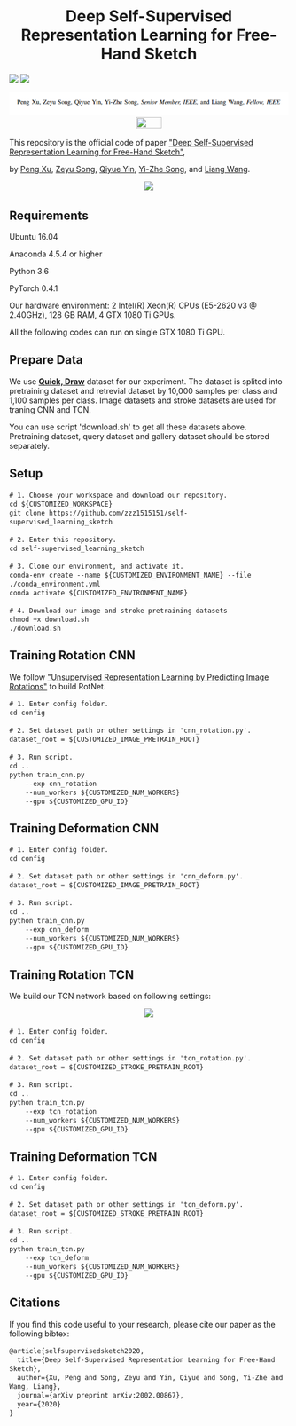 <center> <h1> Deep Self-Supervised Representation Learning for Free-Hand Sketch </h1> </center>

![](https://img.shields.io/badge/language-Python-{green}.svg)
![](https://img.shields.io/npm/l/express.svg)

<div align=center><img src="https://github.com/PengBoXiangShang/self-supervised_learning_sketch/blob/master/img/papertitle.png"/></div>

<div align=center><img src="https://github.com/zzz1515151/self-supervised_learning_sketch/blob/master/img/cat.gif" width = 30% height = 30% /></div>

This repository is the official code of paper ["Deep Self-Supervised Representation Learning for Free-Hand Sketch"](https://arxiv.org/pdf/2002.00867.pdf), 

by [Peng Xu](http://www.pengxu.net/), [Zeyu Song](https://github.com/zzz1515151), [Qiyue Yin](https://scholar.google.com/citations?user=glvvuKUAAAAJ&hl=en), [Yi-Zhe Song](https://scholar.google.com/citations?user=irZFP_AAAAAJ&hl=en), and [Liang Wang](https://scholar.google.com/citations?user=8kzzUboAAAAJ&hl=en).

<div align=center><img src="https://github.com/zzz1515151/self-supervised_learning_sketch/blob/master/img/pipeline.png"/></div>

## Requirements
Ubuntu 16.04

Anaconda 4.5.4 or higher

Python 3.6

PyTorch 0.4.1 

Our hardware environment: 2 Intel(R) Xeon(R) CPUs (E5-2620 v3 @ 2.40GHz), 128 GB RAM, 4 GTX 1080 Ti GPUs.

All the following codes can run on single GTX 1080 Ti GPU.

## Prepare Data 
We use [**Quick, Draw**](https://github.com/googlecreativelab/quickdraw-dataset) dataset for our experiment. The dataset is splited into pretraining dataset and retrevial dataset by 10,000 samples per class and 1,100 samples per class. Image datasets and stroke datasets are used for traning CNN and TCN.

You can use script 'download.sh' to get all these datasets above. Pretraining dataset, query dataset and gallery dataset should be stored separately.

## Setup
```
# 1. Choose your workspace and download our repository.
cd ${CUSTOMIZED_WORKSPACE}
git clone https://github.com/zzz1515151/self-supervised_learning_sketch

# 2. Enter this repository.
cd self-supervised_learning_sketch

# 3. Clone our environment, and activate it.
conda-env create --name ${CUSTOMIZED_ENVIRONMENT_NAME} --file ./conda_environment.yml
conda activate ${CUSTOMIZED_ENVIRONMENT_NAME}

# 4. Download our image and stroke pretraining datasets
chmod +x download.sh
./download.sh
```

## Training Rotation CNN
We follow ["Unsupervised Representation Learning by Predicting Image Rotations"](https://arxiv.org/pdf/1803.07728.pdf) to build RotNet. 
```
# 1. Enter config folder.
cd config 

# 2. Set dataset path or other settings in 'cnn_rotation.py'.
dataset_root = ${CUSTOMIZED_IMAGE_PRETRAIN_ROOT}

# 3. Run script.
cd ..
python train_cnn.py 
    --exp cnn_rotation
    --num_workers ${CUSTOMIZED_NUM_WORKERS} 
    --gpu ${CUSTOMIZED_GPU_ID}

```

## Training Deformation CNN
```
# 1. Enter config folder.
cd config 

# 2. Set dataset path or other settings in 'cnn_deform.py'. 
dataset_root = ${CUSTOMIZED_IMAGE_PRETRAIN_ROOT}

# 3. Run script.
cd ..
python train_cnn.py 
    --exp cnn_deform
    --num_workers ${CUSTOMIZED_NUM_WORKERS} 
    --gpu ${CUSTOMIZED_GPU_ID}

```

## Training Rotation TCN 
We build our TCN network based on following settings:

<div align=center><img src="https://github.com/zzz1515151/self-supervised_learning_sketch/blob/master/img/TCN.png"/></div>


```
# 1. Enter config folder.
cd config 

# 2. Set dataset path or other settings in 'tcn_rotation.py'. 
dataset_root = ${CUSTOMIZED_STROKE_PRETRAIN_ROOT}

# 3. Run script.
cd ..
python train_tcn.py 
    --exp tcn_rotation
    --num_workers ${CUSTOMIZED_NUM_WORKERS} 
    --gpu ${CUSTOMIZED_GPU_ID}

```

## Training Deformation TCN 
```
# 1. Enter config folder.
cd config 

# 2. Set dataset path or other settings in 'tcn_deform.py'. 
dataset_root = ${CUSTOMIZED_STROKE_PRETRAIN_ROOT}

# 3. Run script.
cd ..
python train_tcn.py 
    --exp tcn_deform
    --num_workers ${CUSTOMIZED_NUM_WORKERS} 
    --gpu ${CUSTOMIZED_GPU_ID}

```
## Citations
If you find this code useful to your research, please cite our paper as the following bibtex:
```
@article{selfsupervisedsketch2020,
  title={Deep Self-Supervised Representation Learning for Free-Hand Sketch},
  author={Xu, Peng and Song, Zeyu and Yin, Qiyue and Song, Yi-Zhe and Wang, Liang},
  journal={arXiv preprint arXiv:2002.00867},
  year={2020}
}
```

